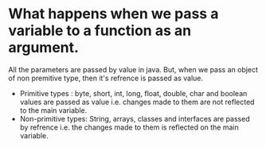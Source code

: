 # What happens when we pass a variable to a function as an argument.

All the parameters are passed by value in java. But, when we pass an object of non premitive type, then it's refrence is passed as value.

- Primitive types : byte, short, int, long, float, double, char and boolean values are passed as value i.e. changes made to them are not reflected to the main variable.
- Non-primitive types: String, arrays, classes and interfaces are passed by refrence i.e. the changes made to them is reflected on the main variable.